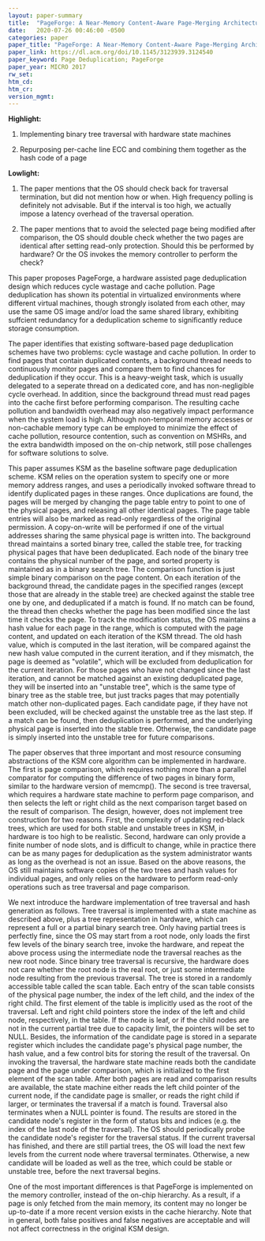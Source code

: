 ```yaml
---
layout: paper-summary
title:  "PageForge: A Near-Memory Content-Aware Page-Merging Architecture"
date:   2020-07-26 00:46:00 -0500
categories: paper
paper_title: "PageForge: A Near-Memory Content-Aware Page-Merging Architecture"
paper_link: https://dl.acm.org/doi/10.1145/3123939.3124540
paper_keyword: Page Deduplication; PageForge
paper_year: MICRO 2017
rw_set:
htm_cd:
htm_cr:
version_mgmt:
---
```


**Highlight:**

1. Implementing binary tree traversal with hardware state machines

2. Repurposing per-cache line ECC and combining them together as the hash code of a page

**Lowlight:**

1. The paper mentions that the OS should check back for traversal termination, but did not mention how or when. High frequency
   polling is definitely not advisable. But if the interval is too high, we actually impose a latency overhead of the traversal
   operation.

2. The paper mentions that to avoid the selected page being modified after comparison, the OS should double check whether the
   two pages are identical after setting read-only protection. Should this be performed by hardware? Or the OS invokes the
   memory controller to perform the check?

This paper proposes PageForge, a hardware assisted page deduplication design which reduces cycle wastage and cache pollution.
Page deduplication has shown its potential in virtualized environments where different virtual machines, though strongly
isolated from each other, may use the same OS image and/or load the same shared library, exhibiting suffcient redundancy
for a deduplication scheme to significantly reduce storage consumption. 

The paper identifies that existing software-based page deduplication schemes have two problems: cycle wastage and cache
pollution. In order to find pages that contain duplicated contents, a background thread needs to continuously monitor 
pages and compare them to find chances for deduplication if they occur. This is a heavy-weight task, which is usually delegated
to a seperate thread on a dedicated core, and has non-negligible cycle overhead. 
In addition, since the background thread must read pages into the cache first before performing comparison. The resulting
cache pollution and bandwidth overhead may also negatively impact performance when the system load is high.
Although non-temporal memory accesses or non-cachable memory type can be employed to minimize the effect of cache
pollution, resource contention, such as convention on MSHRs, and the extra bandwidth imposed on the on-chip network,
still pose challenges for software solutions to solve.

This paper assumes KSM as the baseline software page deduplication scheme. KSM relies on the operation system to specify
one or more memory address ranges, and uses a periodically invoked software thread to identify duplicated pages in these
ranges. Once duplications are found, the pages will be merged by changing the page table entry to point to one of the 
physical pages, and releasing all other identical pages. The page table entries will also be marked as read-only regardless
of the original permission. A copy-on-write will be performed if one of the virtual addresses sharing the same physical
page is written into.
The background thread maintains a sorted binary tree, called the stable tree, for tracking physical pages that have been 
deduplicated. Each node of the binary tree contains the physical number of the page, and sorted property is maintained 
as in a binary search tree. The comparison function is just simple binary comparison on the page content. 
On each iteration of the background thread, the candidate pages in the specified ranges (except those that are already
in the stable tree) are checked against the stable tree one by one, and deduplicated if a match is found. 
If no match can be found, the thread then checks whether the page has been modified since the last time it checks the 
page. To track the modification status, the OS maintains a hash value for each page in the range, which is computed
with the page content, and updated on each iteration of the KSM thread. The old hash value, which is computed in the 
last iteration, will be compared against the new hash value computed in the current iteration, and if they mismatch,
the page is deemed as "volatile", which will be excluded from deduplication for the current iteration. 
For those pages who have not changed since the last iteration, and cannot be matched against an existing deduplicated page,
they will be inserted into an "unstable tree", which is the same type of binary tree as the stable tree, but just tracks
pages that may potentially match other non-duplicated pages. Each candidate page, if they have not been excluded, will 
be checked against the unstable tree as the last step. If a match can be found, then deduplication is performed,
and the underlying physical page is inserted into the stable tree. Otherwise, the candidate page is simply inserted
into the unstable tree for future comparisons.

The paper observes that three important and most resource consuming abstractions of the KSM core algorithm can be implemented 
in hardware. The first is page comparison, which requires nothing more than a parallel comparator for computing the difference
of two pages in binary form, similar to the hardware version of memcmp(). 
The second is tree traversal, which requires a hardware state machine to perform page comparison, and then selects the 
left or right child as the next comparison target based on the result of comparison. The design, however, does not 
implement tree construction for two reasons. First, the complexity of updating red-black trees, which are used for both
stable and unstable trees in KSM, in hardware is too high to be realistic. Second, hardware can only provide a finite
number of node slots, and is difficult to change, while in practice there can be as many pages for deduplication as the 
system administrator wants as long as the overhead is not an issue. Based on the above reasons, the OS still maintains
software copies of the two trees and hash values for individual pages, and only relies on the hardware to perform
read-only operations such as tree traversal and page comparison.

We next introduce the hardware implementation of tree traversal and hash generation as follows. Tree traversal is 
implemented with a state machine as described above, plus a tree representation in hardware, which can represent
a full or a partial binary search tree. Only having partial trees is perfectly fine, since the OS may start from
a root node, only loads the first few levels of the binary search tree, invoke the hardware, and repeat the above
process using the intermediate node the traversal reaches as the new root node. Since binary tree traversal is recursive,
the hardware does not care whether the root node is the real root, or just some intermediate node resulting from
the previous traversal. 
The tree is stored in a randomly accessible table called the scan table. Each entry of the scan table consists of 
the physical page number, the index of the left child, and the index of the right child. The first element of the
table is implicitly used as the root of the traversal. Left and right child pointers store the index of the 
left and child node, respectively, in the table. If the node is leaf, or if the child nodes are not in the 
current partial tree due to capacity limit, the pointers will be set to NULL.
Besides, the information of the candidate page is stored in a separate register which includes the candidate
page's physical page number, the hash value, and a few control bits for storing the result of the traversal. 
On invoking the traversal, the hardware state machine reads both the candidate page and the page under comparison, which
is initialized to the first element of the scan table. After both pages are read and comparison results are available, 
the state machine either reads the left child pointer of the current node, if the candidate page is smaller, or 
reads the right child if larger, or terminates the traversal if a match is found. Traversal also terminates when 
a NULL pointer is found. The results are stored in the candidate node's register in the form of status bits and indices
(e.g. the index of the last node of the traversal). The OS should periodically probe the candidate node's register for
the traversal status. If the current traversal has finished, and there are still partial trees, the OS will load
the next few levels from the current node where traversal terminates. Otherwise, a new candidate will be loaded as 
well as the tree, which could be stable or unstable tree, before the next traversal begins.

One of the most important differences is that PageForge is implemented on the memory controller, instead of the on-chip
hierarchy. As a result, if a page is only fetched from the main memory, its content may no longer be up-to-date if
a more recent version exists in the cache hierarchy. Note that in general, both false positives and false negatives are
acceptable and will not affect correctness in the original KSM design. 
